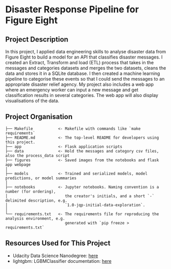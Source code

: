 # Disaster Response Pipeline for Figure Eight

## Project Description
In this project, I applied data engineering skills to analyse disaster data from Figure Eight to build a model for an API that classifies disaster messages. I created an Extract, Transform and load (ETL) process that takes in the messages and categories datasets and merges the two datasets, cleans the data and stores it in a SQLite database. I then created a machine learning pipeline to categorise these events so that I could send the messages to an appropriate disaster relief agency. My project also includes a web app where an emergency worker can input a new message and get classification results in several categories. The web app will also display visualisations of the data.


## Project Organisation

    ├── Makefile           <- Makefile with commands like `make requirements`
    ├── README.md          <- The top-level README for developers using this project.
    ├── app                <- Flask application scripts
    ├── data               <- Hold the messages and category csv files, also the process_data script
    ├── figures            <- Saved images from the notebooks and flask app webpage
    │
    ├── models             <- Trained and serialized models, model predictions, or model summaries
    │
    ├── notebooks          <- Jupyter notebooks. Naming convention is a number (for ordering),
    │                         the creator's initials, and a short `-` delimited description, e.g.
    │                         `1.0-jqp-initial-data-exploration`.
    │
    └── requirements.txt   <- The requirements file for reproducing the analysis environment, e.g.
                              generated with `pip freeze > requirements.txt`


## Resources Used for This Project
* Udacity Data Science Nanodegree: [here](https://www.udacity.com/course/data-scientist-nanodegree--nd025) <br>
* lightgbm: LGBMClassifier documentation: [here](https://lightgbm.readthedocs.io/en/latest/pythonapi/lightgbm.LGBMClassifier.html#) <br>
